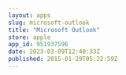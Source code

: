 ```yaml
---
layout: apps
slug: microsoft-outlook
title: "Microsoft Outlook"
store: apple
app_id: 951937596
date: 2023-03-09T12:40:33Z
published: 2015-01-29T05:22:59Z
---
```

